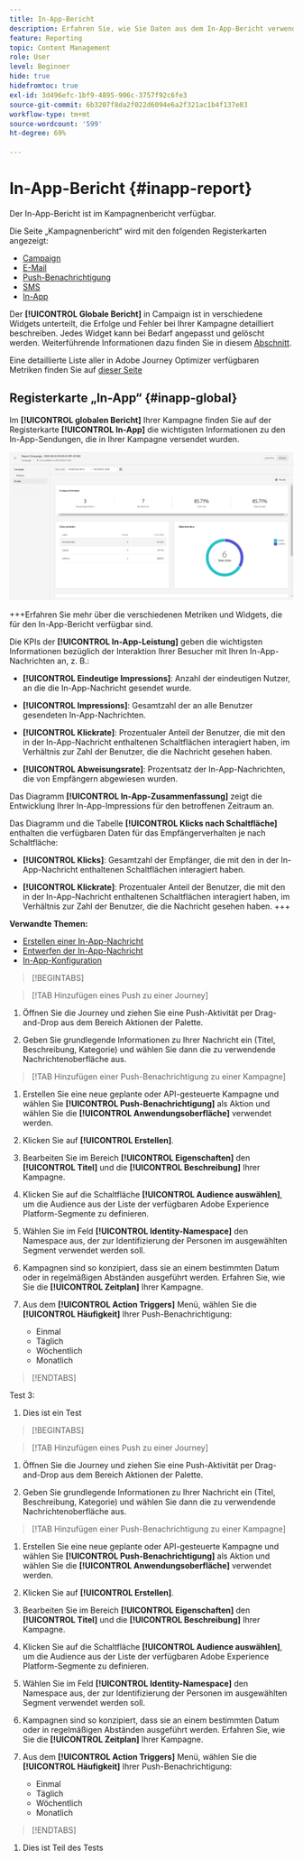 ```yaml
---
title: In-App-Bericht
description: Erfahren Sie, wie Sie Daten aus dem In-App-Bericht verwenden
feature: Reporting
topic: Content Management
role: User
level: Beginner
hide: true
hidefromtoc: true
exl-id: 3d496efc-1bf9-4895-906c-3757f92c6fe3
source-git-commit: 6b3207f8da2f022d6094e6a2f321ac1b4f137e83
workflow-type: tm+mt
source-wordcount: '599'
ht-degree: 69%

---
```


# In-App-Bericht {#inapp-report}

Der In-App-Bericht ist im Kampagnenbericht verfügbar.

Die Seite „Kampagnenbericht“ wird mit den folgenden Registerkarten angezeigt:

* [Campaign](../reports/campaign-global-report.md#campaign-live)
* [E-Mail](../reports/campaign-global-report.md#email-live)
* [Push-Benachrichtigung](../reports/campaign-global-report.md#push-live)
* [SMS](../reports/campaign-global-report.md#sms-live)
* [In-App](#in-app-global)

Der **[!UICONTROL Globale Bericht]** in Campaign ist in verschiedene Widgets unterteilt, die Erfolge und Fehler bei Ihrer Kampagne detailliert beschreiben. Jedes Widget kann bei Bedarf angepasst und gelöscht werden. Weiterführende Informationen dazu finden Sie in diesem [Abschnitt](../reports/global-report.md#modify-dashboard).

Eine detaillierte Liste aller in Adobe Journey Optimizer verfügbaren Metriken finden Sie auf [dieser Seite](../reports/global-report.md#list-of-components-global.md)

## Registerkarte „In-App“ {#inapp-global}

Im **[!UICONTROL globalen Bericht]** Ihrer Kampagne finden Sie auf der Registerkarte **[!UICONTROL In-App]** die wichtigsten Informationen zu den In-App-Sendungen, die in Ihrer Kampagne versendet wurden.

![](assets/campaign_report_global_6.png)

+++Erfahren Sie mehr über die verschiedenen Metriken und Widgets, die für den In-App-Bericht verfügbar sind.

Die KPIs der **[!UICONTROL In-App-Leistung]** geben die wichtigsten Informationen bezüglich der Interaktion Ihrer Besucher mit Ihren In-App-Nachrichten an, z. B.:

* **[!UICONTROL Eindeutige Impressions]**: Anzahl der eindeutigen Nutzer, an die die In-App-Nachricht gesendet wurde.

* **[!UICONTROL Impressions]**: Gesamtzahl der an alle Benutzer gesendeten In-App-Nachrichten.

* **[!UICONTROL Klickrate]**: Prozentualer Anteil der Benutzer, die mit den in der In-App-Nachricht enthaltenen Schaltflächen interagiert haben, im Verhältnis zur Zahl der Benutzer, die die Nachricht gesehen haben.

* **[!UICONTROL Abweisungsrate]**: Prozentsatz der In-App-Nachrichten, die von Empfängern abgewiesen wurden.

Das Diagramm **[!UICONTROL In-App-Zusammenfassung]** zeigt die Entwicklung Ihrer In-App-Impressions für den betroffenen Zeitraum an.

Das Diagramm und die Tabelle **[!UICONTROL Klicks nach Schaltfläche]** enthalten die verfügbaren Daten für das Empfängerverhalten je nach Schaltfläche:

* **[!UICONTROL Klicks]**: Gesamtzahl der Empfänger, die mit den in der In-App-Nachricht enthaltenen Schaltflächen interagiert haben.

* **[!UICONTROL Klickrate]**: Prozentualer Anteil der Benutzer, die mit den in der In-App-Nachricht enthaltenen Schaltflächen interagiert haben, im Verhältnis zur Zahl der Benutzer, die die Nachricht gesehen haben.
+++

**Verwandte Themen:**

* [Erstellen einer In-App-Nachricht](../in-app/create-in-app.md)
* [Entwerfen der In-App-Nachricht](../in-app/design-in-app.md)
* [In-App-Konfiguration](../in-app/inapp-configuration.md)


>[!BEGINTABS]

>[!TAB Hinzufügen eines Push zu einer Journey]

1. Öffnen Sie die Journey und ziehen Sie eine Push-Aktivität per Drag-and-Drop aus dem Bereich Aktionen der Palette.

1. Geben Sie grundlegende Informationen zu Ihrer Nachricht ein (Titel, Beschreibung, Kategorie) und wählen Sie dann die zu verwendende Nachrichtenoberfläche aus.

>[!TAB Hinzufügen einer Push-Benachrichtigung zu einer Kampagne]

1. Erstellen Sie eine neue geplante oder API-gesteuerte Kampagne und wählen Sie **[!UICONTROL Push-Benachrichtigung]** als Aktion und wählen Sie die **[!UICONTROL Anwendungsoberfläche]** verwendet werden.

1. Klicken Sie auf **[!UICONTROL Erstellen]**.

1. Bearbeiten Sie im Bereich **[!UICONTROL Eigenschaften]** den **[!UICONTROL Titel]** und die **[!UICONTROL Beschreibung]** Ihrer Kampagne.

1. Klicken Sie auf die Schaltfläche **[!UICONTROL Audience auswählen]**, um die Audience aus der Liste der verfügbaren Adobe Experience Platform-Segmente zu definieren.

1. Wählen Sie im Feld **[!UICONTROL Identity-Namespace]** den Namespace aus, der zur Identifizierung der Personen im ausgewählten Segment verwendet werden soll.

1. Kampagnen sind so konzipiert, dass sie an einem bestimmten Datum oder in regelmäßigen Abständen ausgeführt werden. Erfahren Sie, wie Sie die **[!UICONTROL Zeitplan]** Ihrer Kampagne.

1. Aus dem **[!UICONTROL Action Triggers]** Menü, wählen Sie die **[!UICONTROL Häufigkeit]** Ihrer Push-Benachrichtigung:

   * Einmal
   * Täglich
   * Wöchentlich
   * Monatlich

>[!ENDTABS]

Test 3:

1. Dies ist ein Test

>[!BEGINTABS]

>[!TAB Hinzufügen eines Push zu einer Journey]

1. Öffnen Sie die Journey und ziehen Sie eine Push-Aktivität per Drag-and-Drop aus dem Bereich Aktionen der Palette.

1. Geben Sie grundlegende Informationen zu Ihrer Nachricht ein (Titel, Beschreibung, Kategorie) und wählen Sie dann die zu verwendende Nachrichtenoberfläche aus.

>[!TAB Hinzufügen einer Push-Benachrichtigung zu einer Kampagne]

1. Erstellen Sie eine neue geplante oder API-gesteuerte Kampagne und wählen Sie **[!UICONTROL Push-Benachrichtigung]** als Aktion und wählen Sie die **[!UICONTROL Anwendungsoberfläche]** verwendet werden.

1. Klicken Sie auf **[!UICONTROL Erstellen]**.

1. Bearbeiten Sie im Bereich **[!UICONTROL Eigenschaften]** den **[!UICONTROL Titel]** und die **[!UICONTROL Beschreibung]** Ihrer Kampagne.

1. Klicken Sie auf die Schaltfläche **[!UICONTROL Audience auswählen]**, um die Audience aus der Liste der verfügbaren Adobe Experience Platform-Segmente zu definieren.

1. Wählen Sie im Feld **[!UICONTROL Identity-Namespace]** den Namespace aus, der zur Identifizierung der Personen im ausgewählten Segment verwendet werden soll.

1. Kampagnen sind so konzipiert, dass sie an einem bestimmten Datum oder in regelmäßigen Abständen ausgeführt werden. Erfahren Sie, wie Sie die **[!UICONTROL Zeitplan]** Ihrer Kampagne.

1. Aus dem **[!UICONTROL Action Triggers]** Menü, wählen Sie die **[!UICONTROL Häufigkeit]** Ihrer Push-Benachrichtigung:

   * Einmal
   * Täglich
   * Wöchentlich
   * Monatlich

>[!ENDTABS]

1. Dies ist Teil des Tests
